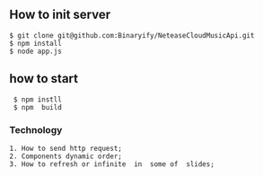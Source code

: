 

## How to init server
```
$ git clone git@github.com:Binaryify/NeteaseCloudMusicApi.git
$ npm install
$ node app.js 
```

## how to start
 ```
  $ npm instll 
  $ npm  build
 ```
 ### Technology 
    1. How to send http request;
    2. Components dynamic order;
    3. How to refresh or infinite  in  some of  slides;  
